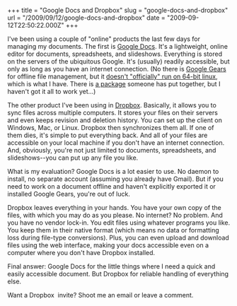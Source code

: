 +++
title = "Google Docs and Dropbox"
slug = "google-docs-and-dropbox"
url = "/2009/09/12/google-docs-and-dropbox"
date = "2009-09-12T22:50:22.000Z"
+++

I've been using a couple of "online" products the last few days for managing my documents. The first is <a href="http://docs.google.com/">Google Docs</a>. It's a lightweight, online editor for documents, spreadsheets, and slideshows. Everything is stored on the servers of the ubiquitous Google. It's (usually) readily accessible, but only as long as you have an internet connection. (No there is <a href="http://tools.google.com/gears/">Google Gears</a> for offline file management, but it <a href="http://thecarlhall-dev.blogspot.com/2009/05/google-gears-for-64-bit-linux.html">doesn't "officially" run on 64-bit linux</a>, which is what I have. There is <a href="http://nielspeen.com/blog/2009/02/google-gears-64-bit/">a package</a> someone has put together, but I haven't got it all to work yet...)

The other product I've been using in <a href="http://dropbox.com/">Dropbox</a>. Basically, it allows you to sync files across multiple computers. It stores your files on their servers and even keeps revision and deletion history. You can set up the client on Windows, Mac, or Linux. Dropbox then synchronizes them all. If one of them dies, it's simple to put everything back. And all of your files are accessible on your local machine if you don't have an internet connection. And, obviously, you're not just limited to documents, spreadsheets, and slideshows--you can put up any file you like.

What is my evaluation? Google Docs is a lot easier to use. No daemon to install, no separate account (assuming you already have Gmail). But if you need to work on a document offline and haven't explicitly exported it or installed Google Gears, you're out of luck.

Dropbox leaves everything in your hands. You have your own copy of the files, with which you may do as you please. No internet? No problem. And you have no vendor lock-in. You edit files using whatever programs you like. You keep them in their native format (which means no data or formatting loss during file-type conversions). Plus, you can even upload and download files using the web interface, making your docs accessible even on a computer where you don't have Dropbox installed.

Final answer: Google Docs for the little things where I need a quick and easily accessible document. But Dropbox for reliable handling of everything else.

Want a Dropbox  invite? Shoot me an email or leave a comment.